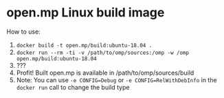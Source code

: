 open.mp Linux build image
=========================

How to use:

1. `docker build -t open.mp/build:ubuntu-18.04 .`
1. `docker run --rm -ti -v /path/to/omp/sources:/omp -w /omp open.mp/build:ubuntu-18.04`
1. ???
1. Profit! Built open.mp is available in /path/to/omp/sources/build
1. Note: You can use `-e CONFIG=Debug` or `-e CONFIG=RelWithDebInfo` in the `docker run` call to change the build type
